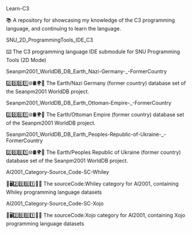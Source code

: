 
Learn-C3

📚️ A repository for showcasing my knowledge of the C3 programming language, and continuing to learn the language. 

SNU_2D_ProgrammingTools_IDE_C3

⌨️ The C3 programming language IDE submodule for SNU Programming Tools (2D Mode)

Seanpm2001_WorldDB_DB_Earth_Nazi-Germany-_-FormerCountry

2️⃣️0️⃣️0️⃣️1️⃣️🌐️🛢️🌍️🏴️ The Earth/Nazi Germany (former country) database set of the Seanpm2001 WorldDB project.

Seanpm2001_WorldDB_DB_Earth_Ottoman-Empire-_-FormerCountry

2️⃣️0️⃣️0️⃣️1️⃣️🌐️🛢️🌍️🏴️ The Earth/Ottoman Empire (former country) database set of the Seanpm2001 WorldDB project.

Seanpm2001_WorldDB_DB_Earth_Peoples-Republic-of-Ukraine-_-FormerCountry

2️⃣️0️⃣️0️⃣️1️⃣️🌐️🛢️🌍️🏴️ The Earth/Peoples Republic of Ukraine (former country) database set of the Seanpm2001 WorldDB project.

AI2001_Category-Source_Code-SC-Whiley

🧠️🖥️2️⃣️0️⃣️0️⃣️1️⃣️💾️📜️ The sourceCode:Whiley category for AI2001, containing Whiley programming language datasets

AI2001_Category-Source_Code-SC-Xojo

🧠️🖥️2️⃣️0️⃣️0️⃣️1️⃣️💾️📜️ The sourceCode:Xojo category for AI2001, containing Xojo programming language datasets

